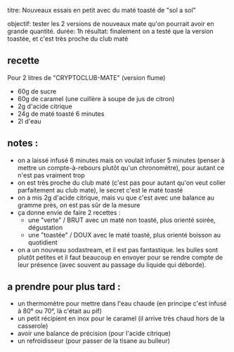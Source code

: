 titre: Nouveaux essais en petit avec du maté toasté de "sol a sol"

objectif: tester les 2 versions de nouveaux mate qu'on pourrait avoir en grande quantité.
durée:    1h
résultat: finalement on a testé que la version toastée, et c'est très proche du club maté


## recette

Pour 2 litres de "CRYPTOCLUB-MATE" (version flume)
- 60g de sucre
- 60g de caramel (une cuillère à soupe de jus de citron)
- 2g d'acide citrique
- 24g de maté toasté 6 minutes
- 2l d'eau


## notes :
- on a laissé infusé 6 minutes mais on voulait infuser 5 minutes (penser à mettre un compte-à-rebours plutôt qu'un chronomètre), pour autant ce n'est pas vraiment trop
- on est très proche du club maté (c'est pas pour autant qu'on veut coller parfaitement au club mate), le secret c'est le maté toasté
- on a mis 2g d'acide citrique, mais vu que c'est avec une balance au gramme près, on est pas sûr de la mesure
- ça donne envie de faire 2 recettes :
  - une "verte" / BRUT avec un maté non toasté, plus orienté soirée, dégustation
  - une "toastée" / DOUX avec le maté toasté, plus orienté boisson au quotidient
- on a un nouveau sodastream, et il est pas fantastique. les bulles sont plutôt petites et il faut beaucoup en envoyer pour se rendre compte de leur présence (avec souvent au passage du liquide qui déborde).


## a prendre pour plus tard :
- un thermomètre pour mettre dans l'eau chaude (en principe c'est infusé à 80° ou 70°, là c'était au pif)
- un petit récipient en inox pour le caramel (il arrive très chaud hors de la casserole)
- avoir une balance de précision (pour l'acide citrique)
- un refroidisseur (pour passer de la tisane au bulleur)

